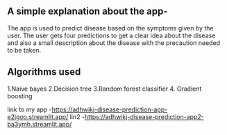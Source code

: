 A simple explanation about the app-
----------------------------------------------------------------------------------------------
The app is used to predict disease based on the symptoms given by the user.
The user gets four predictions to get a clear idea about the disease and also a small description about the disease with the precaution needed to be taken.

Algorithms used
----------------------------------------------------------------------------------------------
1.Naive bayes
2.Decision tree
3.Random forest classifier 
4. Gradient boosting


link to my app -https://adhwikj-disease-prediction-app-e2jgoo.streamlit.app/
lin2 -https://adhwikj-disease-prediction-app2-ba3ymh.streamlit.app/
